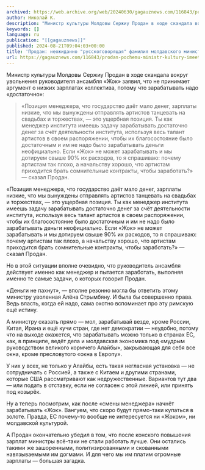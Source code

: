 ```yaml
---
archived: https://web.archive.org/web/20240630/gagauznews.com/116843/prodan-pochemu-ministr-kultury-imeet-stol-govoryashhuyu-familiyu.html
author: Николай К.
description: "Министр культуры Молдовы Сержиу Продан в ходе скандала вокруг увольнения руководителя ансамбля «Жок» заявил, что не принимает аргумент о низких зарплатах коллектива, потому что зарабатывать надо «достаточно»: «Позиция менеджера, что государство даёт мало денег, зарплаты низкие, что мы вынуждены отправлять артистов танцевать на свадьбах и торжествах, — это ущербная позиция. Ты как менеджер института имеешь задачу зарабатывать достаточно денег за счёт деятельности института, используя весь талант артистов в своем распоряжении, чтобы их благосостояние было достаточным и им не надо было зарабатывать деньги неофициально. Если «Жок» не может зарабатывать и мы дотируем свыше 90% их расходов, то я спрашиваю: почему артистам […]"
keywords: []
language: ru
publication: "[[gagauznews]]"
published: 2024-08-21T09:04:03+00:00
title: 'Продан: неожиданно "русскоговорящая" фамилия молдавского министра'
url: https://gagauznews.com/116843/prodan-pochemu-ministr-kultury-imeet-stol-govoryashhuyu-familiyu.html
---
```


Министр культуры Молдовы Сержиу Продан в ходе скандала вокруг увольнения руководителя ансамбля «Жок» заявил, что не принимает аргумент о низких зарплатах коллектива, потому что зарабатывать надо «достаточно»:

> «Позиция менеджера, что государство даёт мало денег, зарплаты низкие, что мы вынуждены отправлять артистов танцевать на свадьбах и торжествах, — это ущербная позиция. Ты как менеджер института имеешь задачу зарабатывать достаточно денег за счёт деятельности института, используя весь талант артистов в своем распоряжении, чтобы их благосостояние было достаточным и им не надо было зарабатывать деньги неофициально. Если «Жок» не может зарабатывать и мы дотируем свыше 90% их расходов, то я спрашиваю: почему артистам так плохо, а начальству хорошо, что артистам приходится брать сомнительные контракты, чтобы заработать?» — сказал Продан.

«Позиция менеджера, что государство даёт мало денег, зарплаты низкие, что мы вынуждены отправлять артистов танцевать на свадьбах и торжествах, — это ущербная позиция. Ты как менеджер института имеешь задачу зарабатывать достаточно денег за счёт деятельности института, используя весь талант артистов в своем распоряжении, чтобы их благосостояние было достаточным и им не надо было зарабатывать деньги неофициально. Если «Жок» не может зарабатывать и мы дотируем свыше 90% их расходов, то я спрашиваю: почему артистам так плохо, а начальству хорошо, что артистам приходится брать сомнительные контракты, чтобы заработать?» — сказал Продан.

Но в этой ситуации вполне очевидно, что руководитель ансамбля действует именно как менеджер и пытается заработать, выполняя именно те самые задачи, о которых говорит Продан.

«Деньги не пахнут», — вполне резонно могла бы ответить этому министру уволенная Алёна Стрымбяну. И была бы совершенно права. Ведь власть, когда ей надо, сама охотно вспоминает про эту римскую ещё истину.

А министру сказать прямо — мол, зарабатывай везде, кроме России, Китая, Ирана и ещё кучи стран, где нет демократии — неудобно, потому что на выходе окажется, что зарабатывать можно только в странах ЕС, как, в принципе, ведёт дела и молдавская экономика под «мудрым руководством великого кормчего Алайбы», закрывающая для себя все окна, кроме пресловутого «окна в Европу».

У них у всех, не только у Алайбы, есть такая негласная установка — не сотрудничать с Россией, а также с Китаем и другими странами, которые США рассматривают как недружественные. Вариантов тут два — или подать в отставку, если не согласен с этой линией, или принять под козырёк.

Ну а теперь посмотрим, как после «смены менеджера» начнёт зарабатывать «Жок». Вангуем, что скоро будут прямо-таки купаться в золоте. Правда, ЕС почему-то вообще не интересуется ни «Жоком», ни молдавской культурой.

А Продан окончательно убедил в том, что после конского повышения зарплат министры всё-таки не стали работать лучше. Они остались такими же зашоренными, политизированными и скованными навязываемыми им догмами. И для чего мы им платим огромные зарплаты — большая загадка.